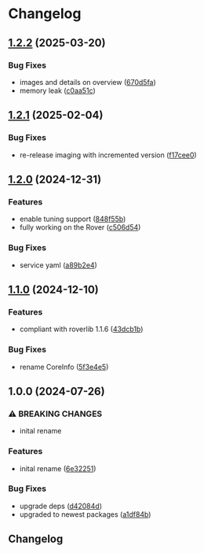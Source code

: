 # Changelog

## [1.2.2](https://github.com/VU-ASE/imaging/compare/v1.2.1...v1.2.2) (2025-03-20)


### Bug Fixes

* images and details on overview ([670d5fa](https://github.com/VU-ASE/imaging/commit/670d5faafcf42a7ecc8ad92bce728831a63f3c74))
* memory leak ([c0aa51c](https://github.com/VU-ASE/imaging/commit/c0aa51c99745ef4da939abad611c1afe61b90acd))

## [1.2.1](https://github.com/VU-ASE/imaging/compare/v1.2.0...v1.2.1) (2025-02-04)


### Bug Fixes

* re-release imaging with incremented version ([f17cee0](https://github.com/VU-ASE/imaging/commit/f17cee0c658e67809b63099ccd1d4d0df465af90))

## [1.2.0](https://github.com/VU-ASE/imaging/compare/v1.1.0...v1.2.0) (2024-12-31)


### Features

* enable tuning support ([848f55b](https://github.com/VU-ASE/imaging/commit/848f55bd4efe548b4d8ebd102271b4afcc8a67f8))
* fully working on the Rover ([c506d54](https://github.com/VU-ASE/imaging/commit/c506d5471b272e00de6e5acaa9c4d2a109f618dd))


### Bug Fixes

* service yaml ([a89b2e4](https://github.com/VU-ASE/imaging/commit/a89b2e45123de304a781c8a16b86d3662aaa5cca))

## [1.1.0](https://github.com/VU-ASE/imaging/compare/v1.0.0...v1.1.0) (2024-12-10)


### Features

* compliant with roverlib 1.1.6 ([43dcb1b](https://github.com/VU-ASE/imaging/commit/43dcb1b1d021ed6f166d152bb311e65e72b11913))


### Bug Fixes

* rename CoreInfo ([5f3e4e5](https://github.com/VU-ASE/imaging/commit/5f3e4e50d1f2a4516b5959e55488e285f1cb4cd4))

## 1.0.0 (2024-07-26)


### ⚠ BREAKING CHANGES

* inital rename

### Features

* inital rename ([6e32251](https://github.com/VU-ASE/imaging/commit/6e32251460d66a788bbf800100857ff1157c98a0))


### Bug Fixes

* upgrade deps ([d42084d](https://github.com/VU-ASE/imaging/commit/d42084da28612c84790417e113f1ddd8d178efdc))
* upgraded to newest packages ([a1df84b](https://github.com/VU-ASE/imaging/commit/a1df84bd8449609310c3ae3df9a7b1168aca885d))

## Changelog
